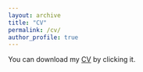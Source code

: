 ```yaml
---
layout: archive
title: "CV"
permalink: /cv/
author_profile: true
---
```


You can download my [CV](https://raw.githubusercontent.com/Zhenkang-Peng/Zhenkang-Peng.github.io/master/files/resume.pdf) by clicking it.
